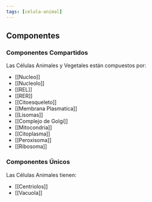 ```yaml
---
tags: [celula-animal]
---
```


## Componentes
### Componentes Compartidos
Las Células Animales y Vegetales están compuestos por:

- [[Nucleo]]
- [[Nucleolo]]
- [[REL]]
- [[RER]]
- [[Citoesqueleto]]
- [[Membrana Plasmatica]]
- [[Lisomas]]
- [[Complejo de Golgi]]
- [[Mitocondria]]
- [[Citoplasma]]
- [[Peroxisoma]]
- [[Ribosoma]]

### Componentes Únicos
Las Células Animales tienen:

- [[Centriolos]]
- [[Vacuola]]